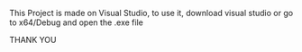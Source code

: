 This Project is made on Visual Studio, to use it, download visual studio or go to x64/Debug and open the .exe file

THANK YOU
